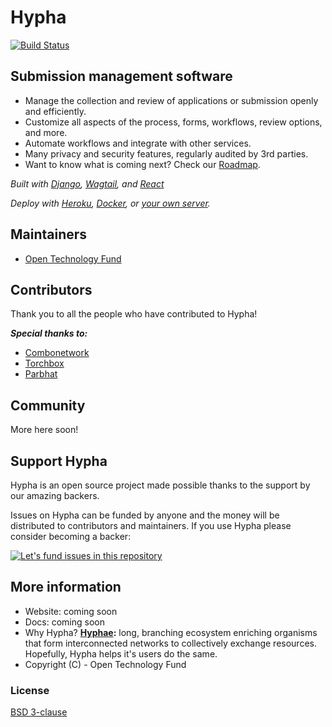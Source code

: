 # Hypha

<a href="https://travis-ci.org/opentechfund/opentech.fund">
 <img src="https://travis-ci.org/opentechfund/opentech.fund.svg?branch=master" alt="Build Status" />
</a>

## Submission management software

* Manage the collection and review of applications or submission openly and efficiently.
* Customize all aspects of the process, forms, workflows, review options, and more.
* Automate workflows and integrate with other services.
* Many privacy and security features, regularly audited by 3rd parties.
* Want to know what is coming next? Check our [Roadmap](/wiki/Roadmap).

*Built with [Django](https://www.djangoproject.com/), [Wagtail](https://wagtail.io/), and [React](https://reactjs.org/)*

*Deploy with [Heroku](/wiki/Deployment:-Heroku), [Docker](/wiki/Deployment:-Docker), or [your own server](/wiki/Deployment:-Standalone-App).*

## Maintainers

- [Open Technology Fund](https://www.opentech.fund)

## Contributors
Thank you to all the people who have contributed to Hypha!

***Special thanks to:***

- [Combonetwork](https://www.combonet.se/)
- [Torchbox](https://torchbox.com/digital-products/)
- [Parbhat](https://github.com/Parbhat)
## Community
More here soon!

## Support Hypha
Hypha is an open source project made possible thanks to the support by our amazing backers.

Issues on Hypha can be funded by anyone and the money will be distributed to contributors and maintainers. If you use Hypha please consider becoming a backer:

[![Let's fund issues in this repository](https://issuehunt.io/static/embed/issuehunt-button-v1.svg)](https://issuehunt.io/r/OpenTechFund/opentech.fund)

## More information
* Website: coming soon
* Docs: coming soon
* Why Hypha? **[Hyphae](https://en.wikipedia.org/wiki/Mycorrhizal_network):** long, branching ecosystem enriching organisms that form interconnected networks to collectively exchange resources. Hopefully, Hypha helps it's users do the same.
* Copyright (C) - Open Technology Fund

### License
[BSD 3-clause](./LICENSE)
